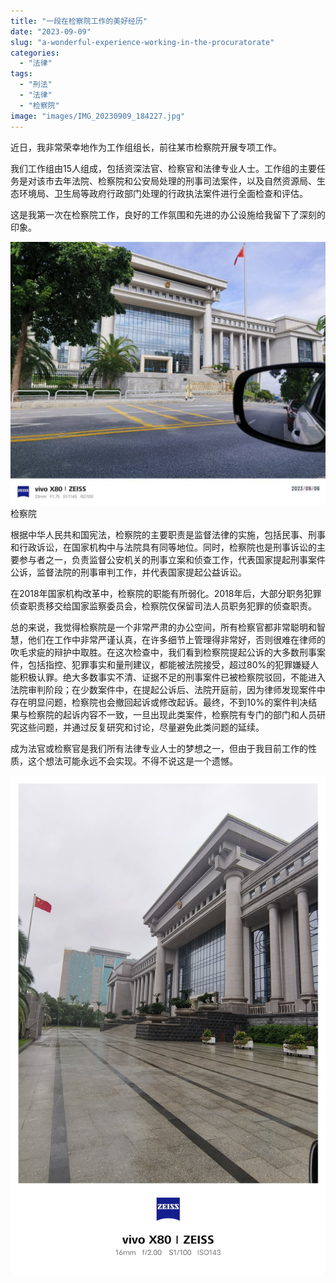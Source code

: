 ```yaml
---
title: "一段在检察院工作的美好经历"
date: "2023-09-09"
slug: "a-wonderful-experience-working-in-the-procuratorate"
categories: 
  - "法律"
tags: 
  - "刑法"
  - "法律"
  - "检察院"
image: "images/IMG_20230909_184227.jpg"
---
```


近日，我非常荣幸地作为工作组组长，前往某市检察院开展专项工作。

我们工作组由15人组成，包括资深法官、检察官和法律专业人士。工作组的主要任务是对该市去年法院、检察院和公安局处理的刑事司法案件，以及自然资源局、生态环境局、卫生局等政府行政部门处理的行政执法案件进行全面检查和评估。

这是我第一次在检察院工作，良好的工作氛围和先进的办公设施给我留下了深刻的印象。

![](images/IMG_20230909_184227-1024x856.jpg)
检察院

根据中华人民共和国宪法，检察院的主要职责是监督法律的实施，包括民事、刑事和行政诉讼，在国家机构中与法院具有同等地位。同时，检察院也是刑事诉讼的主要参与者之一，负责监督公安机关的刑事立案和侦查工作，代表国家提起刑事案件公诉，监督法院的刑事审判工作，并代表国家提起公益诉讼。

在2018年国家机构改革中，检察院的职能有所弱化。2018年后，大部分职务犯罪侦查职责移交给国家监察委员会，检察院仅保留司法人员职务犯罪的侦查职责。

总的来说，我觉得检察院是一个非常严肃的办公空间，所有检察官都非常聪明和智慧，他们在工作中非常严谨认真，在许多细节上管理得非常好，否则很难在律师的吹毛求疵的辩护中取胜。在这次检查中，我们看到检察院提起公诉的大多数刑事案件，包括指控、犯罪事实和量刑建议，都能被法院接受，超过80%的犯罪嫌疑人能积极认罪。绝大多数事实不清、证据不足的刑事案件已被检察院驳回，不能进入法院审判阶段；在少数案件中，在提起公诉后、法院开庭前，因为律师发现案件中存在明显问题，检察院也会撤回起诉或修改起诉。最终，不到10%的案件判决结果与检察院的起诉内容不一致，一旦出现此类案件，检察院有专门的部门和人员研究这些问题，并通过反复研究和讨论，尽量避免此类问题的延续。

成为法官或检察官是我们所有法律专业人士的梦想之一，但由于我目前工作的性质，这个想法可能永远不会实现。不得不说这是一个遗憾。

![](images/IMG_20230909_213521.jpg)